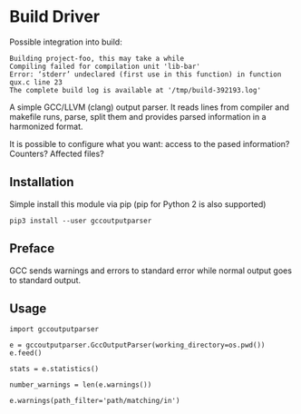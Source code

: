 # Build Driver


Possible integration into build:

```
Building project-foo, this may take a while
Compiling failed for compilation unit 'lib-bar'
Error: ‘stderr’ undeclared (first use in this function) in function qux.c line 23
The complete build log is available at '/tmp/build-392193.log'
```

A simple GCC/LLVM (clang) output parser. It reads lines from compiler and
makefile runs, parse, split them and provides parsed information in a
harmonized format.

It is possible to configure what you want: access to the pased information?
Counters? Affected files?

## Installation

Simple install this module via pip (pip for Python 2 is also supported)

```
pip3 install --user gccoutputparser
```

## Preface

GCC sends warnings and errors to standard error while normal output goes to
standard output.


## Usage

```
import gccoutputparser

e = gccoutputparser.GccOutputParser(working_directory=os.pwd())
e.feed()

stats = e.statistics()

number_warnings = len(e.warnings())

e.warnings(path_filter='path/matching/in')

```

